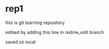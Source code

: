 # rep1
this is  git learning repository

editied by adding this line in redme_edit branch

saved on local